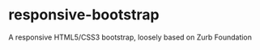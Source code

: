 responsive-bootstrap
====================

A responsive HTML5/CSS3 bootstrap, loosely based on Zurb Foundation